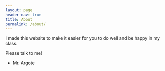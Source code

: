 ```yaml
---
layout: page
header-nav: true
title: About
permalink: /about/
---
```


I made this website to make it easier for you to do well and be happy in my class.

Please talk to me!

- Mr. Argote

